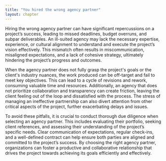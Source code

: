 ```yaml
---
title: "You hired the wrong agency partner"
layout: chapter
---
```


Hiring the wrong agency partner can have significant repercussions on a project’s success, leading to missed deadlines, budget overruns, and subpar deliverables. An ill-suited agency may lack the necessary expertise, experience, or cultural alignment to understand and execute the project’s vision effectively. This mismatch often results in miscommunication, misaligned expectations, and a lack of cohesive strategy, ultimately hindering the project’s progress and outcomes.

When the agency partner does not fully grasp the project's goals or the client's industry nuances, the work produced can be off-target and fail to meet key objectives. This can lead to a cycle of revisions and rework, consuming valuable time and resources. Additionally, an agency that does not prioritize collaboration and transparency can create friction, leaving the client feeling out of the loop and dissatisfied with the process. The stress of managing an ineffective partnership can also divert attention from other critical aspects of the project, further exacerbating delays and issues.

To avoid these pitfalls, it is crucial to conduct thorough due diligence when selecting an agency partner. This includes evaluating their portfolio, seeking client references, and assessing their understanding of the project’s specific needs. Clear communication of expectations, regular check-ins, and a well-defined contract can help ensure both parties are aligned and committed to the project’s success. By choosing the right agency partner, organizations can foster a productive and collaborative relationship that drives the project towards achieving its goals efficiently and effectively.